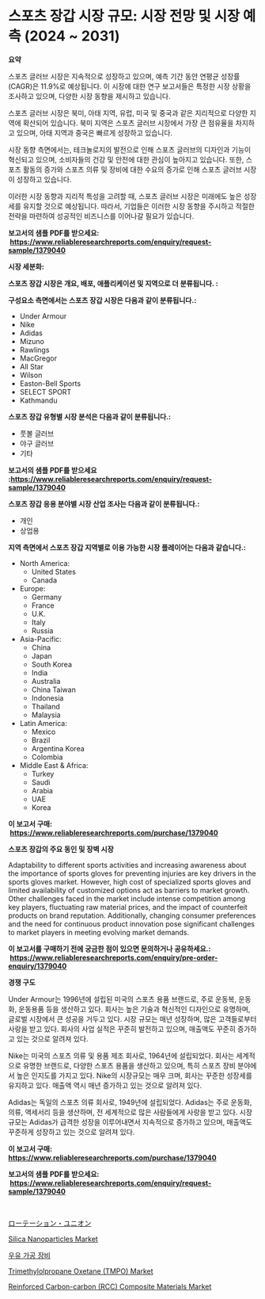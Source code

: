 <p><h1>스포츠 장갑 시장 규모: 시장 전망 및 시장 예측 (2024 ~ 2031)</h1></p><p><strong>요약</strong></p>
<p><p>스포츠 글러브 시장은 지속적으로 성장하고 있으며, 예측 기간 동안 연평균 성장률(CAGR)은 11.9%로 예상됩니다. 이 시장에 대한 연구 보고서들은 특정한 시장 상황을 조사하고 있으며, 다양한 시장 동향을 제시하고 있습니다.</p><p>스포츠 글러브 시장은 북미, 아태 지역, 유럽, 미국 및 중국과 같은 지리적으로 다양한 지역에 확산되어 있습니다. 북미 지역은 스포츠 글러브 시장에서 가장 큰 점유율을 차지하고 있으며, 아태 지역과 중국은 빠르게 성장하고 있습니다.</p><p>시장 동향 측면에서는, 테크놀로지의 발전으로 인해 스포츠 글러브의 디자인과 기능이 혁신되고 있으며, 소비자들의 건강 및 안전에 대한 관심이 높아지고 있습니다. 또한, 스포츠 활동의 증가와 스포츠 의류 및 장비에 대한 수요의 증가로 인해 스포츠 글러브 시장이 성장하고 있습니다.</p><p>이러한 시장 동향과 지리적 특성을 고려할 때, 스포츠 글러브 시장은 미래에도 높은 성장세를 유지할 것으로 예상됩니다. 따라서, 기업들은 이러한 시장 동향을 주시하고 적절한 전략을 마련하여 성공적인 비즈니스를 이어나갈 필요가 있습니다.</p></p>
<p><strong>보고서의 샘플 PDF를 받으세요: &nbsp;<a href="https://www.reliableresearchreports.com/enquiry/request-sample/1379040">https://www.reliableresearchreports.com/enquiry/request-sample/1379040</a></strong></p>
<p><strong>시장 세분화:</strong></p>
<p><strong> 스포츠 장갑 시장은 개요, 배포, 애플리케이션 및 지역으로 더 분류됩니다. :</strong></p>
<p><strong>구성요소 측면에서는 스포츠 장갑 시장은 다음과 같이 분류됩니다.:</strong></p>
<p><ul><li>Under Armour</li><li>Nike</li><li>Adidas</li><li>Mizuno</li><li>Rawlings</li><li>MacGregor</li><li>All Star</li><li>Wilson</li><li>Easton-Bell Sports</li><li>SELECT SPORT</li><li>Kathmandu</li></ul></p>
<p><strong> 스포츠 장갑 유형별 시장 분석은 다음과 같이 분류됩니다.:</strong></p>
<p><ul><li>풋볼 글러브</li><li>야구 글러브</li><li>기타</li></ul></p>
<p><strong>보고서의 샘플 PDF를 받으세요 :<a href="https://www.reliableresearchreports.com/enquiry/request-sample/1379040">https://www.reliableresearchreports.com/enquiry/request-sample/1379040</a></strong></p>
<p><strong> 스포츠 장갑 응용 분야별 시장 산업 조사는 다음과 같이 분류됩니다.:</strong></p>
<p><ul><li>개인</li><li>상업용</li></ul></p>
<p><strong>지역 측면에서 스포츠 장갑 지역별로 이용 가능한 시장 플레이어는 다음과 같습니다.:</strong></p>
<p><ul>
    <li>
        North America:
        <ul>
            <li>United States</li>
            <li>Canada</li>
        </ul>
    </li>
    <li>
        Europe:
        <ul>
            <li>Germany</li>
            <li>France</li>
            <li>U.K.</li>
            <li>Italy</li>
            <li>Russia</li>
        </ul>
    </li>
    <li>
        Asia-Pacific:
        <ul>
            <li>China</li>
            <li>Japan</li>
            <li>South Korea</li>
            <li>India</li>
            <li>Australia</li>
            <li>China Taiwan</li>
            <li>Indonesia</li>
            <li>Thailand</li>
            <li>Malaysia</li>
        </ul>
    </li>
    <li>
        Latin America:
        <ul>
            <li>Mexico</li>
            <li>Brazil</li>
            <li>Argentina Korea</li>
            <li>Colombia</li>
        </ul>
    </li>
    <li>
        Middle East & Africa:
        <ul>
            <li>Turkey</li>
            <li>Saudi</li>
            <li>Arabia</li>
            <li>UAE</li>
            <li>Korea</li>
        </ul>
    </li>
    </ul></p>
<p><strong>이 보고서 구매: &nbsp;<a href="https://www.reliableresearchreports.com/purchase/1379040">https://www.reliableresearchreports.com/purchase/1379040</a></strong></p>
<p><strong>스포츠 장갑의 주요 동인 및 장벽 시장</strong></p>
<p><p>Adaptability to different sports activities and increasing awareness about the importance of sports gloves for preventing injuries are key drivers in the sports gloves market. However, high cost of specialized sports gloves and limited availability of customized options act as barriers to market growth. Other challenges faced in the market include intense competition among key players, fluctuating raw material prices, and the impact of counterfeit products on brand reputation. Additionally, changing consumer preferences and the need for continuous product innovation pose significant challenges to market players in meeting evolving market demands.</p></p>
<p><strong>이 보고서를 구매하기 전에 궁금한 점이 있으면 문의하거나 공유하세요.: &nbsp;<a href="https://www.reliableresearchreports.com/enquiry/pre-order-enquiry/1379040">https://www.reliableresearchreports.com/enquiry/pre-order-enquiry/1379040</a></strong></p>
<p><strong>경쟁 구도</strong></p>
<p><p>Under Armour는 1996년에 설립된 미국의 스포츠 용품 브랜드로, 주로 운동복, 운동화, 운동용품 등을 생산하고 있다. 회사는 높은 기술과 혁신적인 디자인으로 유명하며, 글로벌 시장에서 큰 성공을 거두고 있다. 시장 규모는 매년 성장하며, 많은 고객들로부터 사랑을 받고 있다. 회사의 사업 실적은 꾸준히 발전하고 있으며, 매출액도 꾸준히 증가하고 있는 것으로 알려져 있다.</p><p>Nike는 미국의 스포츠 의류 및 용품 제조 회사로, 1964년에 설립되었다. 회사는 세계적으로 유명한 브랜드로, 다양한 스포츠 용품을 생산하고 있으며, 특히 스포츠 장비 분야에서 높은 인지도를 가지고 있다. Nike의 시장규모는 매우 크며, 회사는 꾸준한 성장세를 유지하고 있다. 매출액 역시 매년 증가하고 있는 것으로 알려져 있다.</p><p>Adidas는 독일의 스포츠 의류 회사로, 1949년에 설립되었다. Adidas는 주로 운동화, 의류, 액세서리 등을 생산하며, 전 세계적으로 많은 사람들에게 사랑을 받고 있다. 시장 규모는 Adidas가 급격한 성장을 이루어내면서 지속적으로 증가하고 있으며, 매출액도 꾸준하게 성장하고 있는 것으로 알려져 있다.</p></p>
<p><strong>이 보고서 구매: &nbsp; <a href="https://www.reliableresearchreports.com/purchase/1379040">https://www.reliableresearchreports.com/purchase/1379040</a></strong></p>
<p><strong>보고서의 샘플 PDF를 받으세요: &nbsp;<a href="https://www.reliableresearchreports.com/enquiry/request-sample/1379040">https://www.reliableresearchreports.com/enquiry/request-sample/1379040</a></strong><strong></strong></p>
<p>&nbsp;</p>
<p><p><a href="https://github.com/jkjreqjscoxx7/Market-Research-Report-List-1/blob/main/53813741358.md">ローテーション・ユニオン</a></p><p><a href="https://issuu.com/reportprime-2/docs/silica-nanoparticles-market-size-2030.pptx">Silica Nanoparticles Market</a></p><p><a href="https://github.com/nuekbpymrrz5/Market-Research-Report-List-1/blob/main/9403719960.md">우유 가공 장비</a></p><p><a href="https://github.com/castoriffic/Market-Research-Report-List-3/blob/main/trimethylolpropane-oxetane-tmpo-market.md">Trimethylolpropane Oxetane (TMPO) Market</a></p><p><a href="https://github.com/yoshih12/Market-Research-Report-List-2/blob/main/reinforced-carbon-carbon-rcc-composite-materials-market.md">Reinforced Carbon-carbon (RCC) Composite Materials Market</a></p></p>